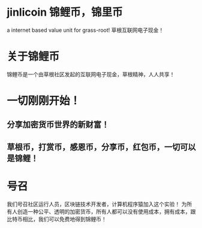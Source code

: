 # jinlicoin 锦鲤币，锦里币
a internet based value unit for grass-root! 草根互联网电子现金！

# 关于锦鲤币
锦鲤币是一个由草根社区发起的互联网电子现金，草根精神，人人共享！

# 一切刚刚开始！ 

## 分享加密货币世界的新财富！
## 草根币，打赏币，感恩币，分享币，红包币，一切可以是锦鲤！


# 号召
我们号召社区运行人员，区块链技术开发者，计算机程序猿加入这个实验！ 为所有人创造一种公平、透明的加密货币，所有人都可以没有使用成本，拥有成本，跟比特币相比，我们可以免费地得到锦鲤币！





